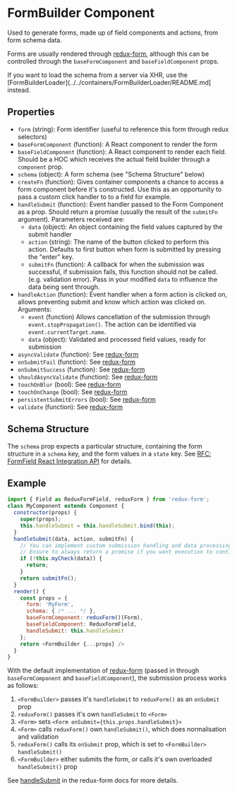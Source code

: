 # FormBuilder Component

Used to generate forms, made up of field components and actions, from form schema data.

Forms are usually rendered through [redux-form](http://redux-form.com/),
although this can be controlled through the `baseFormComponent`
and `baseFieldComponent` props.

If you want to load the schema from a server via XHR, use the
[FormBuilderLoader](../../containers/FormBuilderLoader/README.md] instead. 

## Properties

 * `form` (string): Form identifier (useful to reference this form through redux selectors)
 * `baseFormComponent` (function): A React component to render the form
 * `baseFieldComponent` (function): A React component to render each field. Should be a HOC which receives
   the actual field builder through a `component` prop. 
 * `schema` (object): A form schema (see "Schema Structure" below)
 * `createFn` (function): Gives container components a chance to access a form component before it's constructed.
   Use this as an opportunity to pass a custom click handler to to a field for example.
 * `handleSubmit` (function): Event handler passed to the Form Component as a prop.
   Should return a promise (usually the result of the `submitFn` argument). Parameters received are:
   * `data` (object): An object containing the field values captured by the submit handler
   * `action` (string): The name of the button clicked to perform this action. 
        Defaults to first button when form is submitted by pressing the "enter" key.
   * `submitFn` (function): A callback for when the submission was successful, if submission fails, 
     this function should not be called. (e.g. validation error). Pass in your modified `data`
     to influence the data being sent through.
 * `handleAction` (function): Event handler when a form action is clicked on, allows preventing submit and know which action was clicked on. Arguments:
    * `event` (function) Allows cancellation of the submission through `event.stopPropagation()`.
      The action can be identified via `event.currentTarget.name`.
    * `data` (object): Validated and processed field values, ready for submission
 * `asyncValidate` (function): See [redux-form](http://redux-form.com/6.0.5/docs/api/ReduxForm.md/)
 * `onSubmitFail` (function): See [redux-form](http://redux-form.com/6.0.5/docs/api/ReduxForm.md/)
 * `onSubmitSuccess` (function): See [redux-form](http://redux-form.com/6.0.5/docs/api/ReduxForm.md/)
 * `shouldAsyncValidate` (function): See [redux-form](http://redux-form.com/6.0.5/docs/api/ReduxForm.md/)
 * `touchOnBlur` (bool): See [redux-form](http://redux-form.com/6.0.5/docs/api/ReduxForm.md/)
 * `touchOnChange` (bool): See [redux-form](http://redux-form.com/6.0.5/docs/api/ReduxForm.md/)
 * `persistentSubmitErrors` (bool): See [redux-form](http://redux-form.com/6.0.5/docs/api/ReduxForm.md/)
 * `validate` (function): See [redux-form](http://redux-form.com/6.0.5/docs/api/ReduxForm.md/)

## Schema Structure

The `schema` prop expects a particular structure, containing the form structure
in a `schema` key, and the form values in a `state` key.
See [RFC: FormField React Integration API](https://github.com/silverstripe/silverstripe-framework/issues/4938) for details.

## Example

```js
import { Field as ReduxFormField, reduxForm } from 'redux-form';
class MyComponent extends Component {
  constructor(props) {
    super(props);
    this.handleSubmit = this.handleSubmit.bind(this);
  }
  handleSubmit(data, action, submitFn) {
    // You can implement custom submission handling and data processing here.
    // Ensure to always return a promise if you want execution to continue.
    if (!this.myCheck(data)) {
      return;
    }
    return submitFn();
  }
  render() {
    const props = {
      form: 'MyForm',
      schema: { /* ... */ },
      baseFormComponent: reduxForm()(Form),
      baseFieldComponent: ReduxFormField,
      handleSubmit: this.handleSubmit
    };
    return <FormBuilder {...props} />
  }
}
```

With the default implementation of [redux-form](http://http://redux-form.com)
(passed in through `baseFormComponent` and `baseFieldComponent`), 
the submission process works as follows:

 1. `<FormBuilder>` passes it's `handleSubmit` to `reduxForm()` as an `onSubmit` prop
 1. `reduxForm()` passes it's own `handleSubmit` to `<Form>`
 1. `<Form>` sets `<Form onSubmit={this.props.handleSubmit}>`
 1. `<Form>` calls `reduxForm()` own `handleSubmit()`, which does normalisation and validation
 1. `reduxForm()` calls its `onSubmit` prop, which is set to `<FormBuilder>` `handleSubmit()`
 1. `<FormBuilder>` either submits the form, or calls it's own overloaded `handleSubmit()` prop

See [handleSubmit](http://redux-form.com/6.0.5/docs/api/Props.md#-handlesubmit-eventorsubmit-function-) 
in the redux-form docs for more details.
